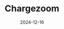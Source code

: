 ---  
layout: startup_page  
title: "Chargezoom"  
id: "chargezoom.com"  
permalink: "/chargezoomchargezoom.com12162024/"  
website: "https://chargezoom.com/"  
funding_round: "Series A"  
funding_amount: "$11.5M"  
investors: "Kickstart Fund, Motley Fool Ventures, Early Light Ventures, Frazier VC, Adly, SaaS Venture Capital, Stout Street Capital, Okapi Venture Capital"  
about: "Chargezoom is a platform that uses AI to power billing and integrated payments, simplifying accounts receivable for businesses. It aims to automate AR processes, accelerating cash flow and freeing businesses to focus on growth. Its proprietary dataset and machine learning capabilities make invoicing, cash flow, and customer payments seamless and autonomous."  
markets: "Fintech, AI, Financial Software"  
hq: "Salt Lake City, Utah, United States"  
founded_year: "2020"  
linkedin: "https://www.linkedin.com/company/chargezoom"  
twitter: "https://twitter.com/Chargezoom"  
instagram: ""  
facebook: "https://www.facebook.com/chargezoom"  
crunchbase: "https://www.crunchbase.com/organization/chargezoom"  
pitchbook: "https://pitchbook.com/profiles/company/453493-27"  

date_display: "16-Dec-2024"  
date: "2024-12-16"

# SEO Optimization  
meta_title: "Chargezoom - Series A Funding ($11.5M)"  
meta_description: "Chargezoom, Chargezoom is a platform that uses AI to power billing and integrated payments, simplifying accounts receivable for businesses. It aims to automate AR..."  
meta_keywords: "Chargezoom, Fintech, AI, Financial Software, Series A funding"  
canonical_url: "https://startup.projectstartups.com/chargezoomchargezoom.com12162024/"  
---